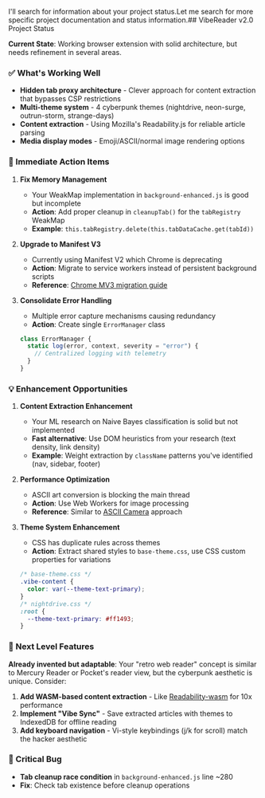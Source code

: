 I'll search for information about your project status.Let me search for more specific project documentation and status information.## VibeReader v2.0 Project Status

**Current State**: Working browser extension with solid architecture, but needs refinement in several areas.

### ✅ What's Working Well

- **Hidden tab proxy architecture** - Clever approach for content extraction that bypasses CSP restrictions
- **Multi-theme system** - 4 cyberpunk themes (nightdrive, neon-surge, outrun-storm, strange-days)
- **Content extraction** - Using Mozilla's Readability.js for reliable article parsing
- **Media display modes** - Emoji/ASCII/normal image rendering options

### 🔧 Immediate Action Items

1. **Fix Memory Management**

   - Your WeakMap implementation in `background-enhanced.js` is good but incomplete
   - **Action**: Add proper cleanup in `cleanupTab()` for the `tabRegistry` WeakMap
   - **Example**: `this.tabRegistry.delete(this.tabDataCache.get(tabId))`

2. **Upgrade to Manifest V3**

   - Currently using Manifest V2 which Chrome is deprecating
   - **Action**: Migrate to service workers instead of persistent background scripts
   - **Reference**: [Chrome MV3 migration guide](https://developer.chrome.com/docs/extensions/mv3/intro/mv3-migration/)

3. **Consolidate Error Handling**
   - Multiple error capture mechanisms causing redundancy
   - **Action**: Create single `ErrorManager` class
   ```javascript
   class ErrorManager {
     static log(error, context, severity = "error") {
       // Centralized logging with telemetry
     }
   }
   ```

### 💡 Enhancement Opportunities

1. **Content Extraction Enhancement**

   - Your ML research on Naive Bayes classification is solid but not implemented
   - **Fast alternative**: Use DOM heuristics from your research (text density, link density)
   - **Example**: Weight extraction by `className` patterns you've identified (nav, sidebar, footer)

2. **Performance Optimization**

   - ASCII art conversion is blocking the main thread
   - **Action**: Use Web Workers for image processing
   - **Reference**: Similar to [ASCII Camera](https://github.com/idevelop/ascii-camera) approach

3. **Theme System Enhancement**
   - CSS has duplicate rules across themes
   - **Action**: Extract shared styles to `base-theme.css`, use CSS custom properties for variations
   ```css
   /* base-theme.css */
   .vibe-content {
     color: var(--theme-text-primary);
   }
   /* nightdrive.css */
   :root {
     --theme-text-primary: #ff1493;
   }
   ```

### 🚀 Next Level Features

**Already invented but adaptable**: Your "retro web reader" concept is similar to Mercury Reader or Pocket's reader view, but the cyberpunk aesthetic is unique. Consider:

1. **Add WASM-based content extraction** - Like [Readability-wasm](https://github.com/mozilla/readability) for 10x performance
2. **Implement "Vibe Sync"** - Save extracted articles with themes to IndexedDB for offline reading
3. **Add keyboard navigation** - Vi-style keybindings (j/k for scroll) match the hacker aesthetic

### 🐛 Critical Bug

- **Tab cleanup race condition** in `background-enhanced.js` line ~280
- **Fix**: Check tab existence before cleanup operations
